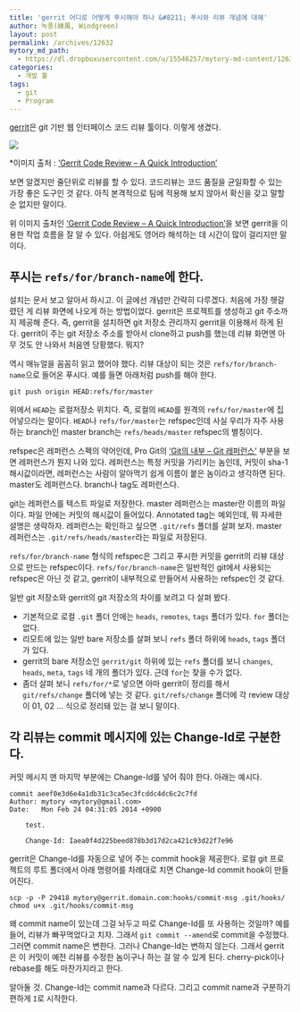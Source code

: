 ```yaml
---
title: 'gerrit 어디로 어떻게 푸시해야 하나 &#8211; 푸시와 리뷰 개념에 대해'
author: 녹풍(綠風, Windgreen)
layout: post
permalink: /archives/12632
mytory_md_path:
  - https://dl.dropboxusercontent.com/u/15546257/mytory-md-content/12632-gerrit.md
categories:
  - 개발 툴
tags:
  - git
  - Program
---
```

[gerrit][1]은 git 기반 웹 인터페이스 코드 리뷰 툴이다. 이렇게 생겼다.

![][2]

&#42;이미지 출처 : [&#8216;Gerrit Code Review &#8211; A Quick Introduction&#8217;][3]

보면 알겠지만 줄단위로 리뷰를 할 수 있다. 코드리뷰는 코드 품질을 균일화할 수 있는 가장 좋은 도구인 것 같다. 아직 본격적으로 팀에 적용해 보지 않아서 확신을 갖고 말할 순 없지만 말이다.

위 이미지 출처인 [&#8216;Gerrit Code Review &#8211; A Quick Introduction&#8217;][3]을 보면 gerrit을 이용한 작업 흐름을 잘 알 수 있다. 아쉽게도 영어라 해석하는 데 시간이 많이 걸리지만 말이다.

## 푸시는 `refs/for/branch-name`에 한다.

설치는 문서 보고 알아서 하시고. 이 글에선 개념만 간략히 다루겠다. 처음에 가장 헷갈렸던 게 리뷰 화면에 나오게 하는 방법이었다. gerrit은 프로젝트를 생성하고 git 주소까지 제공해 준다. 즉, gerrit을 설치하면 git 저장소 관리까지 gerrit을 이용해서 하게 된다. gerrit이 주는 git 저장소 주소를 받아서 clone하고 push를 했는데 리뷰 화면엔 아무 것도 안 나와서 처음엔 당황했다. 뭐지?

역시 매뉴얼을 꼼꼼히 읽고 했어야 했다. 리뷰 대상이 되는 것은 `refs/for/branch-name`으로 들어온 푸시다. 예를 들면 아래처럼 push를 해야 한다.

    git push origin HEAD:refs/for/master
    

위에서 `HEAD`는 로컬저장소 위치다. 즉, 로컬의 `HEAD`를 원격의 `refs/for/master`에 집어넣으라는 말이다. `HEAD`나 `refs/for/master`는 refspec인데 사실 우리가 자주 사용하는 branch인 master branch는 `refs/heads/master` refspec의 별칭이다.

refspec은 레퍼런스 스펙의 약어인데, Pro Git의 [&#8216;Git의 내부 &#8211; Git 레퍼런스&#8217;][4] 부분을 보면 레퍼런스가 뭔지 나와 있다. 레퍼런스는 특정 커밋을 가리키는 놈인데, 커밋이 sha-1 해시값이라면, 레퍼런스는 사람이 알아먹기 쉽게 이름이 붙은 놈이라고 생각하면 된다. master도 레퍼런스다. branch나 tag도 레퍼런스다.

git는 레퍼런스를 텍스트 파일로 저장한다. master 레퍼런스는 master란 이름의 파일이다. 파일 안에는 커밋의 해시값이 들어있다. Annotated tag는 예외인데, 뭐 자세한 설명은 생략하자. 레퍼런스는 확인하고 싶으면 `.git/refs` 폴더를 살펴 보자. master 레퍼런스는 `.git/refs/heads/master`라는 파일로 저장된다.

`refs/for/branch-name` 형식의 refspec은 그리고 푸시한 커밋을 gerrit의 리뷰 대상으로 만드는 refspec이다. `refs/for/branch-name`은 일반적인 git에서 사용되는 refspec은 아닌 것 같고, gerrit이 내부적으로 만들어서 사용하는 refspec인 것 같다.

일반 git 저장소와 gerrit의 git 저장소의 차이를 보려고 다 살펴 봤다.

*   기본적으로 로컬 `.git` 폴더 안에는 `heads`, `remotes`, `tags` 폴더가 있다. `for` 폴더는 없다. 
*   리모트에 있는 일반 bare 저장소를 살펴 보니 `refs` 폴더 하위에 `heads`, `tags` 폴더가 있다. 
*   gerrit의 bare 저장소인 `gerrit/git` 하위에 있는 `refs` 폴더를 보니 `changes`, `heads`, `meta`, `tags` 네 개의 폴더가 있다. 근데 `for`는 찾을 수가 없다. 
*   좀더 살펴 보니 `refs/for/*`로 넣으면 아마 gerrit이 정리를 해서 `git/refs/change` 폴더에 넣는 것 같다. `git/refs/change` 폴더에 각 review 대상이 01, 02 &#8230; 식으로 정리돼 있는 걸 보니 말이다.

## 각 리뷰는 commit 메시지에 있는 Change-Id로 구분한다.

커밋 메시지 맨 마지막 부분에는 Change-Id를 넣어 줘야 한다. 아래는 예시다.

    commit aeef0e3d6e4a1db31c3ca5ec3fcddc4dc6c2c7fd
    Author: mytory <mytory@gmail.com>
    Date:   Mon Feb 24 04:31:05 2014 +0900
    
        test.
    
        Change-Id: Iaea0f4d225beed878b3d17d2ca421c93d22f7e96
    

gerrit은 Change-Id를 자동으로 넣어 주는 commit hook을 제공한다. 로컬 git 프로젝트의 루트 폴더에서 아래 명령어를 차례대로 치면 Change-Id commit hook이 만들어진다.

    scp -p -P 29418 mytory@gerrit.domain.com:hooks/commit-msg .git/hooks/
    chmod u+x .git/hooks/commit-msg
    

왜 commit name이 있는데 그걸 놔두고 따로 Change-Id를 또 사용하는 것일까? 예를 들어, 리뷰가 빠꾸먹었다고 치자. 그래서 `git commit --amend`로 commit을 수정했다. 그러면 commit name은 변한다. 그러나 Change-Id는 변하지 않는다. 그래서 gerrit은 이 커밋이 예전 리뷰를 수정한 놈이구나 하는 걸 알 수 있게 된다. cherry-pick이나 rebase를 해도 마찬가지라고 한다.

알아둘 것. Change-Id는 commit name과 다르다. 그리고 commit name과 구분하기 편하게 `I`로 시작한다.

 [1]: https://code.google.com/p/gerrit/
 [2]: https://dl.dropboxusercontent.com/u/15546257/blog/mytory/gerrit.png
 [3]: https://gerrit-documentation.storage.googleapis.com/Documentation/2.8.1/intro-quick.html
 [4]: http://git-scm.com/book/ko/Git%EC%9D%98-%EB%82%B4%EB%B6%80-Git-%EB%A0%88%ED%8D%BC%EB%9F%B0%EC%8A%A4